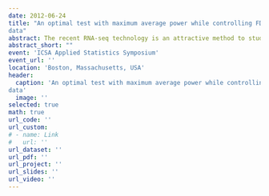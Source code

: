 ```yaml
---
date: 2012-06-24
title: "An optimal test with maximum average power while controlling FDR with application to RNAseq
data"
abstract: The recent RNA-seq technology is an attractive method to study gene expression. One of the most important goals in RNA-seq data analysis is to detect genes differentially expressed across treatments. Although several statistical methods have been published, there are no theoretical justifications for whether these methods are optimal or how to search for the optimal test. Furthermore, most proposed tests are designed for testing whether the mean expression levels are exactly the same or not across treatments, whereas sometimes, biologists are interested in detecting genes with expression changes larger than a certain threshold. Another issue with current methods is that the false discovery rate (FDR) control is not well studied. In this manuscript, we propose a test to address all the above issues. Under model assumptions, we derive an optimal test that achieves the maximum of average power among those that control FDR at the same level. We also provide an approximated version, the approximated most average powerful (AMAP) test, for practical implementation. The proposed method allows for testing null hypotheses that are much more general than the ones most previous studies have considered, and it leads to a natural way of controlling the FDR. Through simulation studies, we show that our test has a higher power than other methods, including the widely-used edgeR, DESeq, and baySeq methods, as well as better FDR control than two other FDR control procedures commonly used in practice. For demonstration, we also apply the proposed method to a real RNA-seq dataset obtained from maize.
abstract_short: ""
event: 'ICSA Applied Statistics Symposium'
event_url: ''
location: 'Boston, Massachusetts, USA'
header:
  caption: 'An optimal test with maximum average power while controlling FDR with application to RNAseq
data'
  image: ''
selected: true
math: true
url_code: ''
url_custom: 
# - name: Link
#   url: ''
url_dataset: ''
url_pdf: ''
url_project: ''
url_slides: ''
url_video: ''
---
```

